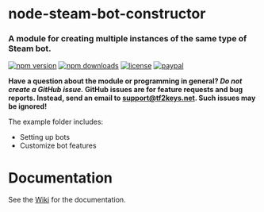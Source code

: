 # node-steam-bot-constructor
### A module for creating multiple instances of the same type of Steam bot. 
[![npm version](https://img.shields.io/npm/v/steam-bot-constructor.svg)](https://npmjs.com/package/steam-bot-constructor)
[![npm downloads](https://img.shields.io/npm/dm/steam-bot-constructor.svg)](https://npmjs.com/package/steam-bot-constructor)
[![license](https://img.shields.io/npm/l/steam-bot-constructor.svg)](https://github.com/SnaBe/node-steam-bot-constructor/blob/master/LICENSE)
[![paypal](https://img.shields.io/badge/paypal-donate-yellow.svg)](https://www.paypal.me/snabe)

**Have a question about the module or programming in general? *Do not create a GitHub issue.* GitHub issues are for feature requests and bug reports. Instead, send an email to support@tf2keys.net. Such issues may be ignored!**

The example folder includes: 
- Setting up bots
- Customize bot features

# Documentation
See the [Wiki](https://github.com/SnaBe/node-steam-bot-constructor/wiki) for the documentation.
